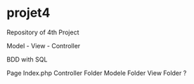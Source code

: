 # projet4

Repository of 4th Project

Model - View - Controller

BDD with SQL

Page Index.php
Controller Folder
Modele Folder
View Folder ?

